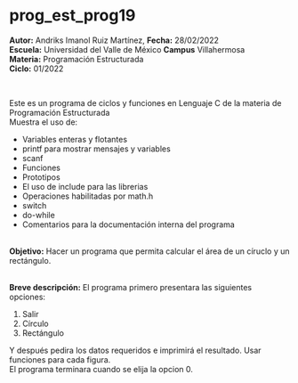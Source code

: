 # prog_est_prog19
<p><b>Autor:</b> Andriks Imanol Ruiz Martínez, <b>Fecha:</b> 28/02/2022 <br>
  <b>Escuela:</b> Universidad del Valle de México <b>Campus</b> Villahermosa <br>
  <b>Materia:</b> Programación Estructurada <br>
  <b>Ciclo:</b> 01/2022</p>
<br>
<p>Este es un programa de ciclos y funciones en Lenguaje C de la materia de Programación Estructurada<br>
Muestra el uso de:
  <ul>
    <li>Variables enteras y flotantes</li>
    <li>printf para mostrar mensajes y variables</li>
    <li>scanf</li>
    <li>Funciones</li>
    <li>Prototipos</li>
    <li>El uso de include para las librerias</li>
    <li>Operaciones habilitadas por math.h</li>
    <li>switch</li>
    <li>do-while</li>
    <li>Comentarios para la documentación interna del programa</li>
    </ul>
    </p>
<br>
<b>Objetivo:</b> Hacer un programa que permita calcular el área de un círuclo y un rectángulo.
<br>
<br>
<p><b>Breve descripción:</b> 
El programa primero presentara las siguientes opciones:
<ol>
 <li>Salir</li>
 <li>Círculo</li>
 <li>Rectángulo</li>
 </ol>
 Y después pedira los datos requeridos e imprimirá el resultado.
Usar funciones para cada figura.
<br>
El programa terminara cuando se elija la opcion 0.
<br>
</p>
